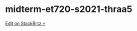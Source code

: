 # midterm-et720-s2021-thraa5

[Edit on StackBlitz ⚡️](https://stackblitz.com/edit/midterm-et720-s2021-thraa5)